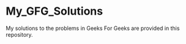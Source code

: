 # My_GFG_Solutions
My solutions to the problems in Geeks For Geeks are provided in this repository.
